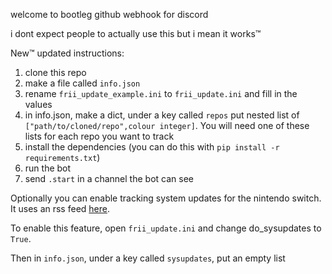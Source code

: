 welcome to bootleg github webhook for discord

i dont expect people to actually use this but i mean it works™

New™ updated instructions:
1. clone this repo
2. make a file called `info.json`
3. rename `frii_update_example.ini` to `frii_update.ini` and fill in the values
4. in info.json, make a dict, under a key called `repos` put nested list of `["path/to/cloned/repo",colour integer]`. You will need one of these lists for each repo you want to track
5. install the dependencies (you can do this with `pip install -r requirements.txt`)
6. run the bot
7. send `.start` in a channel the bot can see 

Optionally you can enable tracking system updates for the nintendo switch.
It uses an rss feed [here](https://yls8.mtheall.com/ninupdates/feed.php).

To enable this feature, open `frii_update.ini` and change do_sysupdates to `True`.
 
Then in `info.json`, under a key called `sysupdates`, put an empty list